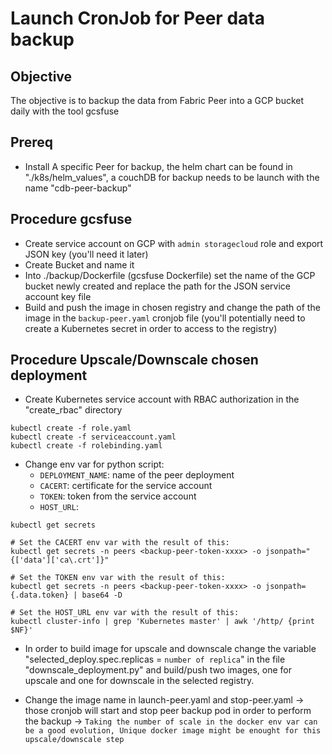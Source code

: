 # Launch CronJob for Peer data backup

## Objective
The objective is to backup the data from Fabric Peer into a GCP bucket daily with the tool gcsfuse

## Prereq
* Install A specific Peer for backup, the helm chart can be found in "./k8s/helm_values", a couchDB for backup needs to be launch with the name "cdb-peer-backup"

## Procedure gcsfuse
* Create service account on GCP with `admin storagecloud` role and export JSON key (you'll need it later)
* Create Bucket and name it
* Into ./backup/Dockerfile (gcsfuse Dockerfile) set the name of the GCP bucket newly created and replace the path for the JSON service account key file
* Build and push the image in chosen registry and change the path of the image in the `backup-peer.yaml` cronjob file (you'll potentially need to create a Kubernetes secret in order to access to the registry)

## Procedure Upscale/Downscale chosen deployment
* Create Kubernetes service account with RBAC authorization in the "create_rbac" directory
```
kubectl create -f role.yaml
kubectl create -f serviceaccount.yaml
kubectl create -f rolebinding.yaml
```
* Change env var for python script:
    * `DEPLOYMENT_NAME`: name of the peer deployment
    * `CACERT`: certificate for the service account
    * `TOKEN`: token from the service account
    * `HOST_URL`: 
```
kubectl get secrets

# Set the CACERT env var with the result of this:
kubectl get secrets -n peers <backup-peer-token-xxxx> -o jsonpath="{['data']['ca\.crt']}"

# Set the TOKEN env var with the result of this:
kubectl get secrets -n peers <backup-peer-token-xxxx> -o jsonpath={.data.token} | base64 -D

# Set the HOST_URL env var with the result of this:
kubectl cluster-info | grep 'Kubernetes master' | awk '/http/ {print $NF}'
```
* In order to build image for upscale and downscale change the variable "selected_deploy.spec.replicas = `number of replica`" in the file "downscale_deployment.py" and build/push two images, one for upscale and one for downscale in the selected registry.

* Change the image name in launch-peer.yaml and stop-peer.yaml -> those cronjob will start and stop peer backup pod in order to perform the backup -> `Taking the number of scale in the docker env var can be a good evolution, Unique docker image might be enought for this upscale/downscale step`
